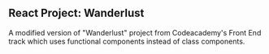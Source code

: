 ## React Project: Wanderlust


A modified version of "Wanderlust" project from Codeacademy's Front End track which uses functional components instead of class components.
